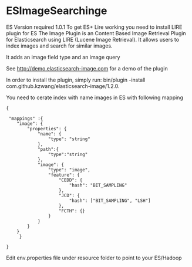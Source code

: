# ESImageSearchinge

ES Version required 1.0.1
To get ES+ Lire working you need to install LIRE plugin for ES
The Image Plugin is an Content Based Image Retrieval Plugin for Elasticsearch using LIRE (Lucene Image Retrieval). It allows users to index images and search for similar images.

It adds an image field type and an image query

See http://demo.elasticsearch-image.com for a demo of the plugin

In order to install the plugin, simply run: bin/plugin -install com.github.kzwang/elasticsearch-image/1.2.0.

You need to cerate index with name images  in ES with following mapping
```
{

 "mappings" :{
    "image": {
        "properties": {
            "name": {
                "type": "string"
            },
            "path":{
            	"type":"string"
            },
            "image": {
                "type": "image",
                "feature": {
                    "CEDD": {
                        "hash": "BIT_SAMPLING"
                    },
                    "JCD": {
                        "hash": ["BIT_SAMPLING", "LSH"]
                    },
                    "FCTH": {}
                }
            }
        }
    }
     }

}
```
Edit env.properties file under resource folder to point to your ES/Hadoop
